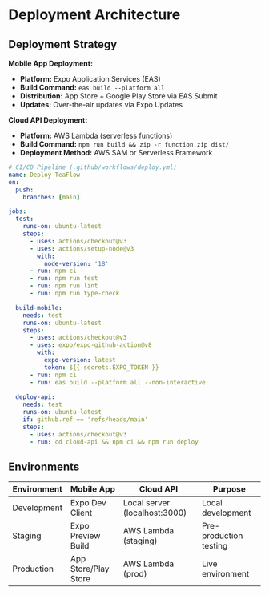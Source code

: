 # Deployment Architecture

## Deployment Strategy

**Mobile App Deployment:**
- **Platform:** Expo Application Services (EAS)
- **Build Command:** `eas build --platform all`
- **Distribution:** App Store + Google Play Store via EAS Submit
- **Updates:** Over-the-air updates via Expo Updates

**Cloud API Deployment:**
- **Platform:** AWS Lambda (serverless functions)
- **Build Command:** `npm run build && zip -r function.zip dist/`
- **Deployment Method:** AWS SAM or Serverless Framework

```yaml
# CI/CD Pipeline (.github/workflows/deploy.yml)
name: Deploy TeaFlow
on:
  push:
    branches: [main]

jobs:
  test:
    runs-on: ubuntu-latest
    steps:
      - uses: actions/checkout@v3
      - uses: actions/setup-node@v3
        with:
          node-version: '18'
      - run: npm ci
      - run: npm run test
      - run: npm run lint
      - run: npm run type-check

  build-mobile:
    needs: test
    runs-on: ubuntu-latest
    steps:
      - uses: actions/checkout@v3
      - uses: expo/expo-github-action@v8
        with:
          expo-version: latest
          token: ${{ secrets.EXPO_TOKEN }}
      - run: npm ci  
      - run: eas build --platform all --non-interactive
      
  deploy-api:
    needs: test
    runs-on: ubuntu-latest
    if: github.ref == 'refs/heads/main'
    steps:
      - uses: actions/checkout@v3
      - run: cd cloud-api && npm ci && npm run deploy
```

## Environments

| Environment | Mobile App | Cloud API | Purpose |
|-------------|------------|-----------|---------|
| Development | Expo Dev Client | Local server (localhost:3000) | Local development |
| Staging | Expo Preview Build | AWS Lambda (staging) | Pre-production testing |
| Production | App Store/Play Store | AWS Lambda (prod) | Live environment |
